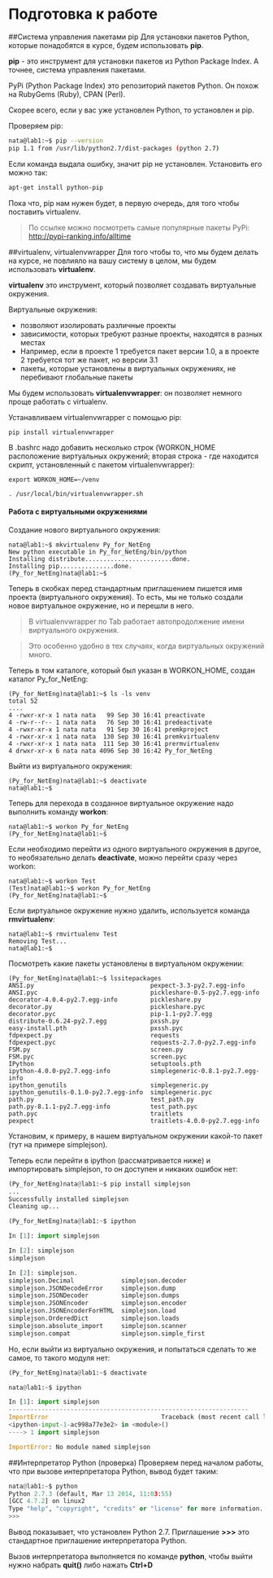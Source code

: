 # Подготовка к работе



##Система управления пакетами pip
Для установки пакетов Python, которые понадобятся в курсе, будем использовать __pip__.

__pip__ - это инструмент для установки пакетов из Python Package Index. А точнее, система управления пакетами.

PyPi (Python Package Index) это репозиторий пакетов Python. Он похож на RubyGems (Ruby), CPAN (Perl).

Скорее всего, если у вас уже установлен Python, то установлен и pip.

Проверяем pip:
```bash
nata@lab1:~$ pip --version
pip 1.1 from /usr/lib/python2.7/dist-packages (python 2.7)
```

Если команда выдала ошибку, значит pip не установлен. Установить его можно так:
```bash
apt-get install python-pip
```

Пока что, pip нам нужен будет, в первую очередь, для того чтобы поставить virtualenv.


> По ссылке можно посмотреть самые популярные пакеты PyPi:
http://pypi-ranking.info/alltime


##virtualenv, virtualenvwrapper
Для того чтобы то, что мы будем делать на курсе, не повлияло на вашу систему в целом, мы будем использовать __virtualenv__.

__virtualenv__ это инструмент, который позволяет создавать виртуальные окружения. 

Виртуальные окружения:
* позволяют изолировать различные проекты
* зависимости, которых требуют разные проекты, находятся в разных местах
 * Например, если в проекте 1 требуется пакет версии 1.0, а в проекте 2 требуется тот же пакет, но версии 3.1
* пакеты, которые установлены в виртуальных окружениях, не перебивают глобальные пакеты

Мы будем использовать __virtualenvwrapper__: он позволяет немного проще работать с virtualenv.

Устанавливаем virtualenvwrapper с помощью pip:
```
pip install virtualenvwrapper
```

В .bashrc надо добавить несколько строк (WORKON_HOME расположение виртуальных окружений; вторая строка - где находится скрипт, установленный с пакетом virtualenvwrapper):
```
export WORKON_HOME=~/venv

. /usr/local/bin/virtualenvwrapper.sh
```

#### Работа с виртуальными окружениями
Создание нового виртуального окружения:
```
nata@lab1:~$ mkvirtualenv Py_for_NetEng
New python executable in Py_for_NetEng/bin/python
Installing distribute........................done.
Installing pip...............done.
(Py_for_NetEng)nata@lab1:~$ 
```

Теперь в скобках перед стандартным приглашением пишется имя проекта (виртуального окружения).
То есть, мы не только создали новое виртуальное окружение, но и перешли в него.


> В virtualenvwrapper по Tab работает автопродолжение имени виртуального окружения. 

> Это особенно удобно в тех случаях, когда виртуальных окружений много.


Теперь в том каталоге, который был указан в WORKON_HOME, создан каталог Py_for_NetEng:
```
(Py_for_NetEng)nata@lab1:~$ ls -ls venv
total 52
....
4 -rwxr-xr-x 1 nata nata   99 Sep 30 16:41 preactivate
4 -rw-r--r-- 1 nata nata   76 Sep 30 16:41 predeactivate
4 -rwxr-xr-x 1 nata nata   91 Sep 30 16:41 premkproject
4 -rwxr-xr-x 1 nata nata  130 Sep 30 16:41 premkvirtualenv
4 -rwxr-xr-x 1 nata nata  111 Sep 30 16:41 prermvirtualenv
4 drwxr-xr-x 6 nata nata 4096 Sep 30 16:42 Py_for_NetEng
```

Выйти из виртуального окружения:
```
(Py_for_NetEng)nata@lab1:~$ deactivate 
nata@lab1:~$ 
```

Теперь для перехода в созданное виртуальное окружение надо выполнить команду __workon__:
```
nata@lab1:~$ workon Py_for_NetEng
(Py_for_NetEng)nata@lab1:~$ 
```

Если необходимо перейти из одного виртуального окружения в другое, то необязательно делать __deactivate__, можно перейти сразу через workon:
```
nata@lab1:~$ workon Test
(Test)nata@lab1:~$ workon Py_for_NetEng
(Py_for_NetEng)nata@lab1:~$ 
```

Если виртуальное окружение нужно удалить, используется команда __rmvirtualenv__:
```
nata@lab1:~$ rmvirtualenv Test
Removing Test...
nata@lab1:~$ 
```

Посмотреть какие пакеты установлены в виртуальном окружении:
```
(Py_for_NetEng)nata@lab1:~$ lssitepackages
ANSI.py                                pexpect-3.3-py2.7.egg-info
ANSI.pyc                               pickleshare-0.5-py2.7.egg-info
decorator-4.0.4-py2.7.egg-info         pickleshare.py
decorator.py                           pickleshare.pyc
decorator.pyc                          pip-1.1-py2.7.egg
distribute-0.6.24-py2.7.egg            pxssh.py
easy-install.pth                       pxssh.pyc
fdpexpect.py                           requests
fdpexpect.pyc                          requests-2.7.0-py2.7.egg-info
FSM.py                                 screen.py
FSM.pyc                                screen.pyc
IPython                                setuptools.pth
ipython-4.0.0-py2.7.egg-info           simplegeneric-0.8.1-py2.7.egg-info
ipython_genutils                       simplegeneric.py
ipython_genutils-0.1.0-py2.7.egg-info  simplegeneric.pyc
path.py                                test_path.py
path.py-8.1.1-py2.7.egg-info           test_path.pyc
path.pyc                               traitlets
pexpect                                traitlets-4.0.0-py2.7.egg-info
```

Установим, к примеру, в нашем виртуальном окружении какой-то пакет (тут на примере simplejson). 

Теперь если перейти в ipython (рассматривается ниже) и импортировать simplejson, то он доступен и никаких ошибок нет:
```python
(Py_for_NetEng)nata@lab1:~$ pip install simplejson
...
Successfully installed simplejson
Cleaning up...

(Py_for_NetEng)nata@lab1:~$ ipython

In [1]: import simplejson

In [2]: simplejson
simplejson

In [2]: simplejson.
simplejson.Decimal             simplejson.decoder
simplejson.JSONDecodeError     simplejson.dump
simplejson.JSONDecoder         simplejson.dumps
simplejson.JSONEncoder         simplejson.encoder
simplejson.JSONEncoderForHTML  simplejson.load
simplejson.OrderedDict         simplejson.loads
simplejson.absolute_import     simplejson.scanner
simplejson.compat              simplejson.simple_first
```

Но, если выйти из виртуально окружения, и попытаться сделать то же самое, то такого модуля нет:
```python
(Py_for_NetEng)nata@lab1:~$ deactivate 

nata@lab1:~$ ipython

In [1]: import simplejson
------------------------------------------------------------------
ImportError                               Traceback (most recent call last)
<ipython-input-1-ac998a77e3e2> in <module>()
----> 1 import simplejson

ImportError: No module named simplejson
```

##Интерпретатор Python (проверка)
Проверяем перед началом работы, что при вызове интерпретатора Python, вывод будет таким:
```python
nata@lab1:~$ python
Python 2.7.3 (default, Mar 13 2014, 11:03:55) 
[GCC 4.7.2] on linux2
Type "help", "copyright", "credits" or "license" for more information.
>>> 
```

Вывод показывает, что установлен Python 2.7. Приглашение __>>>__ это стандартное приглашение интерпретатора Python.

Вызов интерпретатора выполняется по команде __python__, чтобы выйти нужно набрать __quit()__ либо нажать __Ctrl+D__